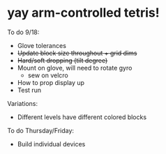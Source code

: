 # yay arm-controlled tetris!

To do 9/18:

- Glove tolerances
- ~~Update block size throughout + grid dims~~
- ~~Hard/soft dropping (tilt degree)~~
- Mount on glove, will need to rotate gyro
  - sew on velcro
- How to prop display up
- Test run

Variations:

- Different levels have different colored blocks

To do Thursday/Friday:

- Build individual devices

